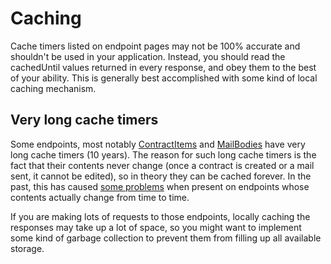 # Caching
Cache timers listed on endpoint pages may not be 100% accurate and shouldn't be used in your application. Instead, you should read the cachedUntil values returned in every response, and obey them to the best of your ability. This is generally best accomplished with some kind of local caching mechanism.

## Very long cache timers
Some endpoints, most notably [ContractItems](character/char_contractitems.md) and [MailBodies](character/char_mailbodies.md) have very long cache timers (10 years). The reason for such long cache timers is the fact that their contents never change (once a contract is created or a mail sent, it cannot be edited), so in theory they can be cached forever. In the past, this has caused [some problems](https://developers.eveonline.com/blog/article/cache-timer-for-skilltree-reduced-1) when present on endpoints whose contents actually change from time to time.

If you are making lots of requests to those endpoints, locally caching the responses may take up a lot of space, so you might want to implement some kind of garbage collection to prevent them from filling up all available storage.
